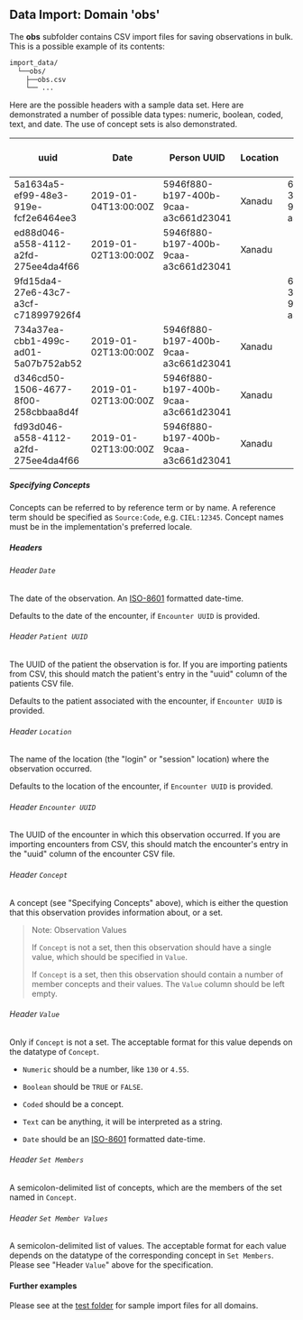 ## Data Import: Domain 'obs'
The **obs** subfolder contains CSV import files for saving observations
in bulk. This is a possible example of its contents:

```bash
import_data/
  └──obs/
    ├──obs.csv
    └── ...
```
Here are the possible headers with a sample data set. Here are demonstrated a
number of possible data types: numeric, boolean, coded, text, and date. The
use of concept sets is also demonstrated.

| uuid                                 | Date                 | Person UUID                          | Location | Encounter UUID                       | Concept                  | Value                | Void/Retire | Set Members                              | Set Member Values |
|--------------------------------------|----------------------|--------------------------------------|----------|--------------------------------------|--------------------------|----------------------|-------------|------------------------------------------|-------------------|
| 5a1634a5-ef99-48e3-919e-fcf2e6464ee3 | 2019-01-04T13:00:00Z | 5946f880-b197-400b-9caa-a3c661d23041 | Xanadu   | 6519d653-393b-4118-9c83-a3715b82d4ac | SNOMED CT:2332523        | 90                   |             |                                          |                   |
| ed88d046-a558-4112-a2fd-275ee4da4f66 | 2019-01-02T13:00:00Z | 5946f880-b197-400b-9caa-a3c661d23041 | Xanadu   |                                      | FOOD ASSISTANCE          | FALSE                |             |                                          |                   |
| 9fd15da4-27e6-43c7-a3cf-c718997926f4 |                      |                                      |          | 6519d653-393b-4118-9c83-a3715b82d4ac | CIVIL STATUS             | MARRIED              |             |                                          |                   |
| 734a37ea-cbb1-499c-ad01-5a07b752ab52 | 2019-01-02T13:00:00Z | 5946f880-b197-400b-9caa-a3c661d23041 | Xanadu   |                                      | FAVORITE FOOD, NON-CODED | Slim Jims            |             |                                          |                   |
| d346cd50-1506-4677-8f00-258cbbaa8d4f | 2019-01-02T13:00:00Z | 5946f880-b197-400b-9caa-a3c661d23041 | Xanadu   |                                      | DATE OF FOOD ASSISTANCE  | 2018-07-01T00:00:00Z |             |                                          |                   |
| fd93d046-a558-4112-a2fd-275ee4da4f66 | 2019-01-02T13:00:00Z | 5946f880-b197-400b-9caa-a3c661d23041 | Xanadu   |                                      | FOOD CONSTRUCT           |                      |             | FOOD ASSISTANCE;FAVORITE FOOD, NON-CODED | TRUE;Hot Pockets  |

##### Specifying Concepts

Concepts can be referred to by reference term or by name.
A reference term
should be specified as `Source:Code`, e.g. `CIEL:12345`.
Concept names must be in the implementation's preferred locale.

##### Headers

###### Header `Date`
The date of the observation. An
[ISO-8601](https://en.wikipedia.org/wiki/ISO_8601) formatted date-time.

Defaults to the date of the encounter, if `Encounter UUID` is provided.

###### Header `Patient UUID`
The UUID of the patient the observation is for.
If you are importing patients
from CSV, this should match the patient's entry in the "uuid" column of the
patients CSV file.

Defaults to the patient associated with the encounter, if `Encounter UUID` is provided.

###### Header `Location`
The name of the location (the "login" or "session" location) where the
observation occurred.

Defaults to the location of the encounter, if `Encounter UUID` is provided.

###### Header `Encounter UUID`
The UUID of the encounter in which this observation occurred.
If you are importing encounters
from CSV, this should match the encounter's entry in the "uuid" column of the
encounter CSV file.

###### Header `Concept`
A concept (see "Specifying Concepts" above), which is either
the question that this observation provides information about, or
a set.

> Note: Observation Values
>
> If `Concept` is not a set, then this observation should have a single value,
> which should be specified in `Value`.
>
> If `Concept` is a set, then this observation should contain a number of member
> concepts and their values. The `Value` column should be left empty.

###### Header `Value`
Only if `Concept` is not a set. The acceptable format for this value depends on
the datatype of `Concept`.

- `Numeric` should be a number, like `130` or `4.55`.

- `Boolean` should be `TRUE` or `FALSE`.

- `Coded` should be a concept.

- `Text` can be anything, it will be interpreted as a string.

- `Date` should be an [ISO-8601](https://en.wikipedia.org/wiki/ISO_8601) formatted date-time.

###### Header `Set Members`
A semicolon-delimited list of concepts, which are the members of the set
named in `Concept`.

###### Header `Set Member Values`
A semicolon-delimited list of values. The acceptable format for each value
depends on the datatype of the corresponding concept in `Set Members`. Please
see "Header `Value`" above for the specification.

#### Further examples
Please see at the
[test folder](../api/src/test/resources/testAppDataDir/import_data)
for sample import files for all domains.

